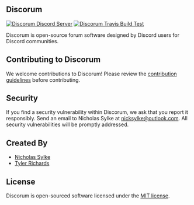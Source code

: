 ## Discorum

<p>
    <a href="https://discord.gg/GJtaVjQ"><img src="https://discordapp.com/api/guilds/450508841738829826/widget.png" alt="Discorum Discord Server" /></a>
    <a href="https://travis-ci.org/Discorum/Discorum"><img src="https://api.travis-ci.org/Discorum/Discorum.svg?branch=master" alt="Discorum Travis Build Test"></a>
</p>
Discorum is open-source forum software designed by Discord users for Discord communities.


## Contributing to Discorum

We welcome contributions to Discorum! Please review the [contribution guidelines](https://github.com/Discorum/Discorum/blob/master/CONTRIBUTING.md) before contributing.


## Security

If you find a security vulnerability within Discorum, we ask that you report it responsibly. Send an email to Nicholas Sylke at [nicksylke@outlook.com](mailto:nicksylke@outlook.com). All security vulnerabilities will be promptly addressed.


## Created By

- [Nicholas Sylke](https://github.com/nsylke)
- [Tyler Richards](https://github.com/tyler0130)


## License

Discorum is open-sourced software licensed under the [MIT license](https://github.com/Discorum/Discorum/blob/master/LICENSE).
